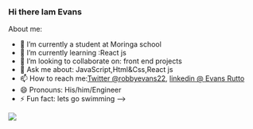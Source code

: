 ### Hi there Iam Evans

About me:

- 🔭 I’m currently a student at Moringa school
- 🌱 I’m currently learning :React js
- 👯 I’m looking to collaborate on: front end projects
- 💬 Ask me about: JavaScript,Html&Css,React js
- 📫 How to reach me:[Twitter @robbyevans22](https://twitter.com/robbyevans22), [linkedin @ Evans Rutto](https://www.linkedin.com/in/evans-rutto-5a40b722a/)
- 😄 Pronouns: His/him/Engineer
- ⚡ Fun fact: lets go swimming
-->

<img src="https://github-readme-stats.vercel.app/api?username=robbyevans&&show_icons=true&title_color=ffffff&icon_color=bb2acf&text_color=daf7dc&bg_color=0a0c10">
